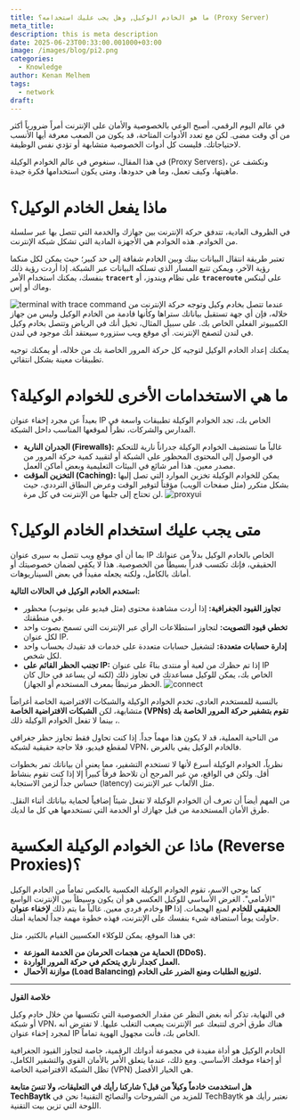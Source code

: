 ```yaml
---
title: ما هو الخادم الوكيل, وهل يجب عليك استخدامه؟ (Proxy Server)
meta_title: 
description: this is meta description
date: 2025-06-23T00:33:00.001000+03:00
image: /images/blog/pi2.png
categories:
  - Knowledge
author: Kenan Melhem
tags:
  - network
draft:
---
```

في عالم اليوم الرقمي، أصبح الوعي بالخصوصية والأمان على الإنترنت أمراً ضرورياً أكثر من أي وقت مضى. لكن مع تعدد الأدوات المتاحة، قد يكون من الصعب معرفة أيها الأنسب لاحتياجاتك. فليست كل أدوات الخصوصية متشابهة أو تؤدي نفس الوظيفة.

في هذا المقال، سنغوص في عالم الخوادم الوكيلة (Proxy Servers)، ونكشف عن ماهيتها، وكيف تعمل، وما هي حدودها، ومتى يكون استخدامها فكرة جيدة.

# ماذا يفعل الخادم الوكيل؟

في الظروف العادية، تتدفق حركة الإنترنت بين جهازك والخدمة التي تتصل بها عبر سلسلة من الخوادم. هذه الخوادم هي الأجهزة المادية التي تشكل شبكة الإنترنت.

تعتبر طريقة انتقال البيانات بينك وبين الخادم شفافة إلى حد كبير؛ حيث يمكن لكل منكما رؤية الآخر، ويمكن تتبع المسار الذي تسلكه البيانات عبر الشبكة. إذا أردت رؤية ذلك بنفسك، يمكنك استخدام الأمر **`tracert`** على نظام ويندوز، أو **`traceroute`** على لينكس وماك أو إس.

![terminal with trace command](trace.png)
عندما تتصل بخادم وكيل وتوجه حركة الإنترنت من خلاله، فإن أي جهة تستقبل بياناتك ستراها وكأنها قادمة من الخادم الوكيل وليس من جهاز الكمبيوتر الفعلي الخاص بك. على سبيل المثال، تخيل أنك في الرياض وتتصل بخادم وكيل في لندن لتصفح الإنترنت. أي موقع ويب ستزوره سيعتقد أنك موجود في لندن.

يمكنك إعداد الخادم الوكيل لتوجيه كل حركة المرور الخاصة بك من خلاله، أو يمكنك توجيه تطبيقات معينة بشكل انتقائي.

# ما هي الاستخدامات الأخرى للخوادم الوكيلة؟

بعيداً عن مجرد إخفاء عنوان IP الخاص بك، تجد الخوادم الوكيلة تطبيقات واسعة في المدارس والشركات، نظراً لموقعها المناسب داخل الشبكة.

* **الجدران النارية (Firewalls):** غالباً ما تستضيف الخوادم الوكيلة جدراناً نارية للتحكم في الوصول إلى المحتوى المحظور على الشبكة أو لتقييد كمية حركة المرور من مصدر معين. هذا أمر شائع في البيئات التعليمية وبعض أماكن العمل.
* **التخزين المؤقت (Caching):** يمكن للخوادم الوكيلة تخزين الموارد التي تصل إليها بشكل متكرر (مثل صفحات الويب) مؤقتاً لتوفير الوقت وعرض النطاق الترددي، حيث لن تحتاج إلى جلبها من الإنترنت في كل مرة.
![proxyui](proxyui.png)

# متى يجب عليك استخدام الخادم الوكيل؟

بما أن أي موقع ويب تتصل به سيرى عنوان IP الخاص بالخادم الوكيل بدلاً من عنوانك الحقيقي، فإنك تكتسب قدراً بسيطاً من الخصوصية. هذا لا يكفي لضمان خصوصيتك أو أمانك بالكامل، ولكنه يجعله مفيداً في بعض السيناريوهات.

**استخدم الخادم الوكيل في الحالات التالية:**

* **تجاوز القيود الجغرافية:** إذا أردت مشاهدة محتوى (مثل فيديو على يوتيوب) محظور في منطقتك.
* **تخطي قيود التصويت:** لتجاوز استطلاعات الرأي عبر الإنترنت التي تسمح بصوت واحد لكل عنوان IP.
* **إدارة حسابات متعددة:** لتشغيل حسابات متعددة على خدمات قد تقيدك بحساب واحد لكل شخص.
* **تجنب الحظر القائم على IP:** إذا تم حظرك من لعبة أو منتدى بناءً على عنوان IP الخاص بك، يمكن للوكيل مساعدتك في تجاوز ذلك (لكنه لن يساعد في حال كان الحظر مرتبطاً بمعرف المستخدم أو الجهاز).
![connect](connect5g.png)

بالنسبة للمستخدم العادي، تخدم الخوادم الوكيلة والشبكات الافتراضية الخاصة أغراضاً متشابهة، لكن **الشبكات الافتراضية الخاصة (VPNs) تقوم بتشفير حركة المرور الخاصة بك** ، بينما لا تفعل الخوادم الوكيلة ذلك.

من الناحية العملية، قد لا يكون هذا مهماً جداً. إذا كنت تحاول فقط تجاوز حظر جغرافي لمقطع فيديو، فلا حاجة حقيقية لشبكة VPN، فالخادم الوكيل يفي بالغرض.

نظرياً، الخوادم الوكيلة أسرع لأنها لا تستخدم التشفير، مما يعني أن بياناتك تمر بخطوات أقل. ولكن في الواقع، من غير المرجح أن تلاحظ فرقاً كبيراً إلا إذا كنت تقوم بنشاط حساس جداً لزمن الاستجابة (latency) مثل الألعاب عبر الإنترنت.

من المهم أيضاً أن تعرف أن الخوادم الوكيلة لا تفعل شيئاً إضافياً لحماية بياناتك أثناء النقل. طرق الأمان المستخدمة من قبل جهازك أو الخدمة التي تستخدمها هي كل ما لديك.

# ماذا عن الخوادم الوكيلة العكسية (Reverse Proxies)؟

كما يوحي الاسم، تقوم الخوادم الوكيلة العكسية بالعكس تماماً من الخادم الوكيل "الأمامي". الغرض الأساسي للوكيل العكسي هو أن يكون وسيطاً بين الإنترنت الواسع وخادم فردي معين. غالباً ما يتم ذلك **لإخفاء عنوان IP الحقيقي للخادم** لمنع الهجمات. إذا حاولت يوماً استضافة شيء بنفسك على الإنترنت، فهذه خطوة مهمة جداً لحماية أمنك.

في هذا الموقع، يمكن للوكلاء العكسيين القيام بالكثير، مثل:

* **الحماية من هجمات الحرمان من الخدمة الموزعة (DDoS).**
* **العمل كجدار ناري يتحكم في حركة المرور الواردة.**
* **موازنة الأحمال (Load Balancing) لتوزيع الطلبات ومنع الضرر على الخادم.**

* * *
**خلاصة القول**

في النهاية، تذكر أنه بغض النظر عن مقدار الخصوصية التي تكتسبها من خلال خادم وكيل أو شبكة VPN، هناك طرق أخرى لتتبعك عبر الإنترنت يصعب التغلب عليها. لا تفترض أنه لمجرد إخفاء عنوان IP الخاص بك، فأنت مجهول الهوية تماماً.

الخادم الوكيل هو أداة مفيدة في مجموعة أدواتك الرقمية، خاصة لتجاوز القيود الجغرافية أو إخفاء موقعك الأساسي. ومع ذلك، عندما يتعلق الأمر بالأمان القوي والتشفير الكامل، تظل الشبكة الافتراضية الخاصة (VPN) هي الخيار الأفضل.

**هل استخدمت خادماً وكيلاً من قبل؟ شاركنا رأيك في التعليقات، ولا تنسَ متابعة TechBaytk**  للمزيد من الشروحات والنصائح التقنية! نحن في TechBaytk نعتبر رأيك هو اللوحة التي تزين بيت التقنية.
